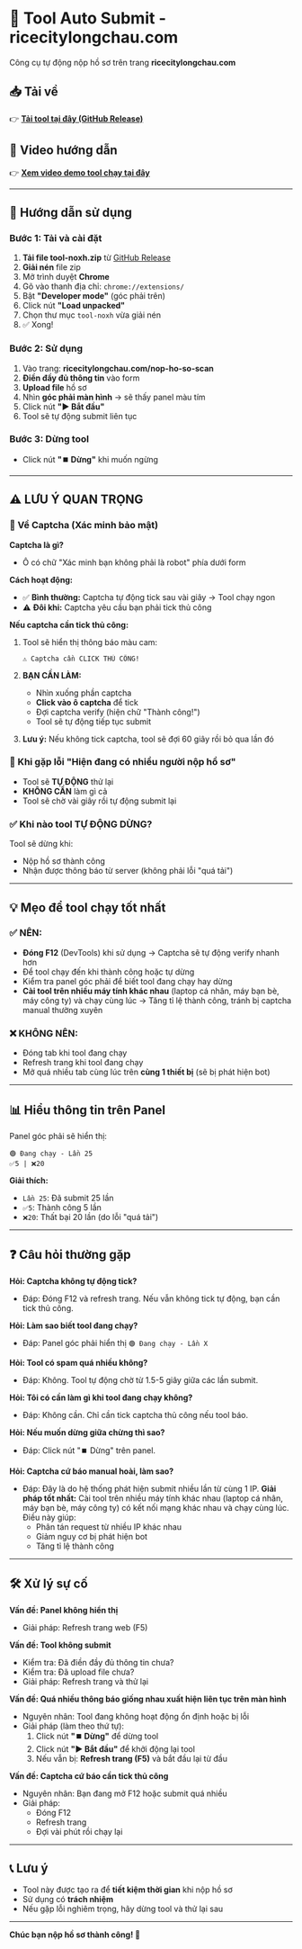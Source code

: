 # 🚀 Tool Auto Submit - ricecitylongchau.com

Công cụ tự động nộp hồ sơ trên trang **ricecitylongchau.com**

## 📥 Tải về

👉 **[Tải tool tại đây (GitHub Release)](https://github.com/Donotknowwhy/tool-noxh/releases/latest)**

## 🎥 Video hướng dẫn

👉 **[Xem video demo tool chạy tại đây](https://jam.dev/c/0cd20afa-dcc9-4c13-ab50-4ed07b608e43)**

---

## 📖 Hướng dẫn sử dụng

### Bước 1: Tải và cài đặt

1. **Tải file tool-noxh.zip** từ [GitHub Release](https://github.com/Donotknowwhy/tool-noxh/releases/latest)
2. **Giải nén** file zip
3. Mở trình duyệt **Chrome**
4. Gõ vào thanh địa chỉ: `chrome://extensions/`
5. Bật **"Developer mode"** (góc phải trên)
6. Click nút **"Load unpacked"**
7. Chọn thư mục `tool-noxh` vừa giải nén
8. ✅ Xong!

### Bước 2: Sử dụng

1. Vào trang: **ricecitylongchau.com/nop-ho-so-scan**
2. **Điền đầy đủ thông tin** vào form
3. **Upload file** hồ sơ
4. Nhìn **góc phải màn hình** → sẽ thấy panel màu tím
5. Click nút **"▶️ Bắt đầu"**
6. Tool sẽ tự động submit liên tục

### Bước 3: Dừng tool

- Click nút **"⏹️ Dừng"** khi muốn ngừng

---

## ⚠️ LƯU Ý QUAN TRỌNG

### 🔐 Về Captcha (Xác minh bảo mật)

**Captcha là gì?**
- Ô có chữ "Xác minh bạn không phải là robot" phía dưới form

**Cách hoạt động:**
- ✅ **Bình thường:** Captcha tự động tick sau vài giây → Tool chạy ngon
- ⚠️ **Đôi khi:** Captcha yêu cầu bạn phải tick thủ công

**Nếu captcha cần tick thủ công:**

1. Tool sẽ hiển thị thông báo màu cam:
   ```
   ⚠️ Captcha cần CLICK THỦ CÔNG!
   ```

2. **BẠN CẦN LÀM:**
   - Nhìn xuống phần captcha
   - **Click vào ô captcha** để tick
   - Đợi captcha verify (hiện chữ "Thành công!")
   - Tool sẽ tự động tiếp tục submit

3. **Lưu ý:** Nếu không tick captcha, tool sẽ đợi 60 giây rồi bỏ qua lần đó

### 🔄 Khi gặp lỗi "Hiện đang có nhiều người nộp hồ sơ"

- Tool sẽ **TỰ ĐỘNG** thử lại
- **KHÔNG CẦN** làm gì cả
- Tool sẽ chờ vài giây rồi tự động submit lại

### ✅ Khi nào tool TỰ ĐỘNG DỪNG?

Tool sẽ dừng khi:
- Nộp hồ sơ thành công
- Nhận được thông báo từ server (không phải lỗi "quá tải")

---

## 💡 Mẹo để tool chạy tốt nhất

### ✅ NÊN:
- **Đóng F12** (DevTools) khi sử dụng → Captcha sẽ tự động verify nhanh hơn
- Để tool chạy đến khi thành công hoặc tự dừng
- Kiểm tra panel góc phải để biết tool đang chạy hay dừng
- **Cài tool trên nhiều máy tính khác nhau** (laptop cá nhân, máy bạn bè, máy công ty) và chạy cùng lúc → Tăng tỉ lệ thành công, tránh bị captcha manual thường xuyên

### ❌ KHÔNG NÊN:
- Đóng tab khi tool đang chạy
- Refresh trang khi tool đang chạy
- Mở quá nhiều tab cùng lúc trên **cùng 1 thiết bị** (sẽ bị phát hiện bot)

---

## 📊 Hiểu thông tin trên Panel

Panel góc phải sẽ hiển thị:

```
🟢 Đang chạy - Lần 25
✅5 | ❌20
```

**Giải thích:**
- `Lần 25`: Đã submit 25 lần
- `✅5`: Thành công 5 lần
- `❌20`: Thất bại 20 lần (do lỗi "quá tải")

---

## ❓ Câu hỏi thường gặp

**Hỏi: Captcha không tự động tick?**
- Đáp: Đóng F12 và refresh trang. Nếu vẫn không tick tự động, bạn cần tick thủ công.

**Hỏi: Làm sao biết tool đang chạy?**
- Đáp: Panel góc phải hiển thị `🟢 Đang chạy - Lần X`

**Hỏi: Tool có spam quá nhiều không?**
- Đáp: Không. Tool tự động chờ từ 1.5-5 giây giữa các lần submit.

**Hỏi: Tôi có cần làm gì khi tool đang chạy không?**
- Đáp: Không cần. Chỉ cần tick captcha thủ công nếu tool báo.

**Hỏi: Nếu muốn dừng giữa chừng thì sao?**
- Đáp: Click nút "⏹️ Dừng" trên panel.

**Hỏi: Captcha cứ báo manual hoài, làm sao?**
- Đáp: Đây là do hệ thống phát hiện submit nhiều lần từ cùng 1 IP. **Giải pháp tốt nhất:** Cài tool trên nhiều máy tính khác nhau (laptop cá nhân, máy bạn bè, máy công ty) có kết nối mạng khác nhau và chạy cùng lúc. Điều này giúp:
  - Phân tán request từ nhiều IP khác nhau
  - Giảm nguy cơ bị phát hiện bot
  - Tăng tỉ lệ thành công

---

## 🛠️ Xử lý sự cố

**Vấn đề: Panel không hiển thị**
- Giải pháp: Refresh trang web (F5)

**Vấn đề: Tool không submit**
- Kiểm tra: Đã điền đầy đủ thông tin chưa?
- Kiểm tra: Đã upload file chưa?
- Giải pháp: Refresh trang và thử lại

**Vấn đề: Quá nhiều thông báo giống nhau xuất hiện liên tục trên màn hình**
- Nguyên nhân: Tool đang không hoạt động ổn định hoặc bị lỗi
- Giải pháp (làm theo thứ tự):
  1. Click nút **"⏹️ Dừng"** để dừng tool
  2. Click nút **"▶️ Bắt đầu"** để khởi động lại tool
  3. Nếu vẫn bị: **Refresh trang (F5)** và bắt đầu lại từ đầu

**Vấn đề: Captcha cứ báo cần tick thủ công**
- Nguyên nhân: Bạn đang mở F12 hoặc submit quá nhiều
- Giải pháp:
  - Đóng F12
  - Refresh trang
  - Đợi vài phút rồi chạy lại

---

## 📞 Lưu ý

- Tool này được tạo ra để **tiết kiệm thời gian** khi nộp hồ sơ
- Sử dụng có **trách nhiệm**
- Nếu gặp lỗi nghiêm trọng, hãy dừng tool và thử lại sau

---

**Chúc bạn nộp hồ sơ thành công! 🎉**
